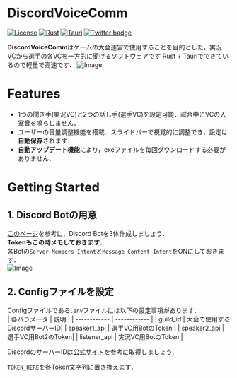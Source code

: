 # DiscordVoiceComm
[![License](https://img.shields.io/badge/License-MIT-green.svg)](#)
[![Rust](https://img.shields.io/badge/Rust-%23000000.svg?e&logo=rust&logoColor=white)](#)
[![Tauri](https://img.shields.io/badge/Tauri-%2324C8D8.svg?logo=tauri&logoColor=white)]()
[![Twitter badge][]][Twitter link]

**DiscordVoiceComm**はゲームの大会運営で使用することを目的とした，実況VCから選手の各VCを一方的に聞けるソフトウェアです
Rust + Tauriでできているので軽量で高速です．
![Image](https://github.com/user-attachments/assets/81887e81-7f30-4024-ac26-e3dd8d9a25bc)


# Features
- 1つの聞き手(実況VC)と2つの話し手(選手VC)を設定可能．試合中にVCの入室音を鳴らしません．
- ユーザーの音量調整機能を搭載．スライドバーで視覚的に調整でき，設定は**自動保存**されます．
- **自動アップデート機能**により，exeファイルを毎回ダウンロードする必要がありません．

# Getting Started
## 1. Discord Botの用意
[このページ](https://discordpy.readthedocs.io/ja/stable/discord.html)を参考に，Discord Botを3体作成しましょう．  
**Tokenもこの時メモしておきます．**  
各Botの`Server Members Intent`と`Message Content Intent`をONにしておきます．  
![Image](https://github.com/user-attachments/assets/ec1120b9-4ff2-442f-bdd5-de413c807097)

## 2. Configファイルを設定
Configファイルである`.env`ファイルには以下の設定事項があります．  
| 各パラメータ | 説明         | 
| ------------ | ------------ | 
| guild_id     | 大会で使用するDiscordサーバーID|
| speaker1_api | 選手VC用BotのToken | 
| speaker2_api | 選手VC用Bot2のToken| 
| listener_api | 実況VC用BotのToken | 

DiscordのサーバーIDは[公式サイト](https://support.discord.com/hc/ja/articles/206346498-%E3%83%A6%E3%83%BC%E3%82%B6%E3%83%BC-%E3%82%B5%E3%83%BC%E3%83%90%E3%83%BC-%E3%83%A1%E3%83%83%E3%82%BB%E3%83%BC%E3%82%B8ID%E3%81%AF%E3%81%A9%E3%81%93%E3%81%A7%E8%A6%8B%E3%81%A4%E3%81%91%E3%82%89%E3%82%8C%E3%82%8B)を参考に取得しましょう．  

`TOKEN_HERE`を各Token文字列に置き換えます．


[Twitter badge]: https://img.shields.io/twitter/url?label=kazuryu_rl&style=social&url=https%3A%2F%2Ftwitter.com%2Fkazuryu_rl
[Twitter link]: https://twitter.com/intent/follow?screen_name=kazuryu_rl
